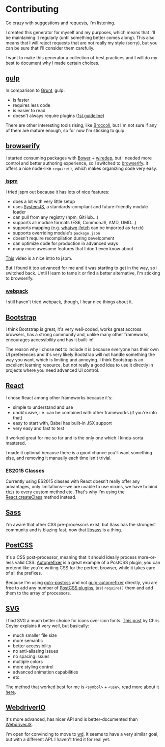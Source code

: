 # Contributing

Go crazy with suggestions and requests, I'm listening.

I created this generator for myself and my purposes, which means that I'll be maintaining it regularly (until something better comes along). This also means that I will reject requests that are not really my style (sorry), but you can be sure that I'll consider them carefully.

I want to make this generator a collection of best practices and I will do my best to document why I made certain choices.

## [gulp]

In comparison to [Grunt], gulp:

  * is faster
  * requires less code
  * is easier to read
  * doesn't always require plugins ([1st guideline])

There are other interesting tools rising, like [Broccoli], but I'm not sure if any of them are mature enough, so for now I'm sticking to gulp.

## [browserify]

I started consuming packages with [Bower] + [wiredep], but I needed more control and better authoring experience, so I switched to [browserify]. It offers a nice node-like `require()`, which makes organizing code very easy.

### [jspm]

I tried jspm out because it has lots of nice features:

  * does a lot with very little setup
  * uses [SystemJS], a standards-compliant and future-friendly module loader
  * can pull from any registry (npm, GitHub…)
  * supports all module formats (ES6, CommonJS, AMD, UMD…)
  * supports mapping (e.g. [whatwg-fetch] can be imported as `fetch`)
  * supports overriding module's `package.json`
  * doesn't require recompilation during development
  * can optimize code for production in advanced ways
  * many more awesome features that I don't even know about

[This][jspm-video] video is a nice intro to jspm.

But I found it too advanced for me and it was starting to get in the way, so I switched back. Until I learn to tame it or find a better alternative, I'm sticking to browserify.

### [webpack]

I still haven't tried webpack, though, I hear nice things about it.

## [Bootstrap]

I think Bootstrap is great, it's very well-coded, works great accross browsers, has a strong community and, unlike many other frameworks, encourages accessibility and has it built-in!

The reason why I chose **not** to include it is because everyone has their own UI preferences and it's very likely Bootstrap will not handle something the way you want, which is limiting and annoying. I think Bootstrap is an excellent learning resource, but not really a good idea to use it directly in projects where you need advanced UI control.

## [React]

I chose React among other frameworks because it's:

  * simple to understand and use
  * unobtrusive, i.e. can be combined with other frameworks (if you're into that)
  * easy to start with, Babel has built-in JSX support
  * very easy and fast to test

It worked great for me so far and is the only one which I kinda-sorta mastered.

I made it optional because there is a good chance you'll want something else, and removing it manually each time isn't trivial.

### ES2015 Classes

Currently using ES2015 classes with React doesn't really offer any advantages, only limitations—we are unable to use mixins, we have to bind `this` to every custom method etc. That's why I'm using the [React.createClass] method instead.

## [Sass]

I'm aware that other CSS pre-processors exist, but Sass has the strongest community and is blazing fast, now that [libsass] is a thing.

## [PostCSS]

It's a CSS post-processor, meaning that it should ideally process more-or-less valid CSS. [Autoprefixer] is a great example of a PostCSS plugin, you can pretend like you're writing CSS for the perfect browser, while it takes care of all the prefixes.

Because I'm using [gulp-postcss] and not [gulp-autoprefixer] directly, you are free to add any number of [PostCSS plugins], just `require()` them and add them to the array of processors.

## [SVG]

I find SVG a much better choice for icons over icon fonts. [This post][svg-vs-font] by Chris Coyier explains it very well, but basically:

  * much smaller file size
  * more semantic
  * better accessibility
  * no anti-aliasing issues
  * no spacing issues
  * multiple colors
  * more styling control
  * advanced animation capabilities
  * etc.

The method that worked best for me is `<symbol>` + `<use>`, read more about it [here][svg-symbol].

## [WebdriverIO]

It's more advanced, has nicer API and is better-documented than [WebdriverJS].

I'm open for convincing to move to [wd]. It seems to have a very similar goal, but with a different API. I haven't tried it for real yet.

[gulp]: http://gulpjs.com/
[grunt]: http://gruntjs.com/
[1st guideline]: https://github.com/gulpjs/gulp/blob/master/docs/writing-a-plugin/guidelines.md#guidelines
[broccoli]: https://github.com/broccolijs/broccoli
[jspm]: http://jspm.io/
[systemjs]: https://github.com/systemjs/systemjs
[whatwg-fetch]: https://www.npmjs.com/package/whatwg-fetch
[browserify]: http://browserify.org/
[bower]: http://bower.io/
[wiredep]: https://github.com/taptapship/wiredep
[jspm-video]: https://youtu.be/NpMnRifyGyw
[webpack]: http://webpack.github.io/
[bootstrap]: http://getbootstrap.com/
[generator-gulp-webapp]: https://github.com/yeoman/generator-gulp-webapp
[react]: https://facebook.github.io/react/
[react.createclass]: https://facebook.github.io/react/docs/top-level-api.html#react.createclass
[sass]: http://sass-lang.com/
[libsass]: http://libsass.org/
[postcss]: https://github.com/postcss/postcss
[autoprefixer]: https://github.com/postcss/autoprefixer
[gulp-postcss]: https://github.com/postcss/gulp-postcss
[gulp-autoprefixer]: https://github.com/sindresorhus/gulp-autoprefixer
[postcss plugins]: https://github.com/postcss/postcss#plugins
[svg]: https://css-tricks.com/using-svg/
[svg-vs-font]: https://css-tricks.com/icon-fonts-vs-svg/
[svg-symbol]: https://css-tricks.com/svg-symbol-good-choice-icons/
[webdriverio]: http://webdriver.io/
[webdriverjs]: https://code.google.com/p/selenium/wiki/WebDriverJs
[wd]: https://github.com/admc/wd
